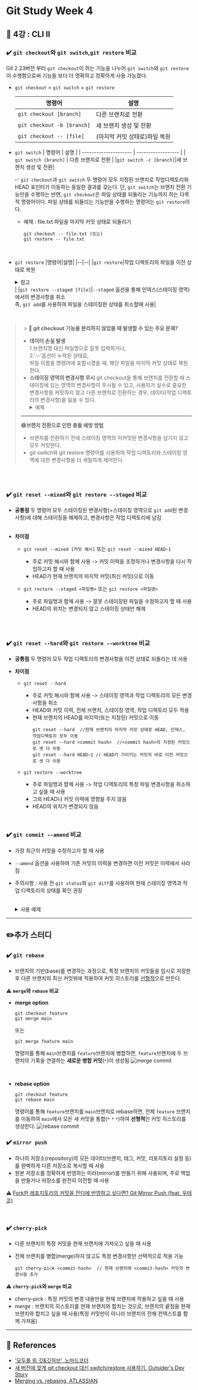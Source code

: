 # Git Study Week 4

## 📌 4강 : CLI II

### ✔️ `git checkout`와 `git switch`,`git restore` 비교

Git 2.23버전 부터 `git checkout`이 하는 기능을 나누어 `git switch`와 `git restore`이 수행함으로써 기능을 보더 더 명확하고 정확하게 사용 가능졌다.

- `git checkout` = `git switch` + `git restore`

  | 명령어                     | 설명                          |
  | -------------------------- | ----------------------------- |
  | `git checkout [branch]`    | 다른 브랜치로 전환            |
  | `git checkout -b [branch]` | 새 브랜치 생성 및 전환        |
  | `git checkout -- [file]`   | (마지막 커밋 상태로)파일 복원 |

- `git switch`
  | 명령어 | 설명 |
  | --------------------- | ------------------ |
  | `git switch [branch]` | 다른 브랜치로 전환 |
  |`git switch -c [branch]`|새 브랜치 생성 및 전환|

  ✅ `git checkout`과 `git switch` 두 명령어 모두 지정된 브랜치로 작업디렉토리와 HEAD 포인터가 이동하는 동일한 결과를 갖는다.
  단, `git switch`는 브랜치 전환 기능만을 수행하는 반면, `git checkout`은 파일 상태를 되돌리는 기능까지 하는 다목적 명령어이다. 파일 상태를 되돌리는 기능만을 수행하는 명령어는 `git restore`이다.

  - 예제 : file.txt 파일을 마지막 커밋 상태로 되돌리기

    ```
    git checkout -- file.txt (또는)
    git restore -- file.txt
    ```

  <br/>

- `git restore`
  |명령어|설명|
  |--|--|
  |`git restore`|작업 디렉토리의 파일을 이전 상태로 복원<br/> <details><summary>참고</summary>- `git add`를 통해 수정 사항을 이미 인덱스 영역에 스테이징한 상태일 때 `git restore` 명령어를 실행하면, 작업 디렉토리 내 변경사항은 마지막 커밋 상태로 복원되지만, 인덱스 영역의 스테이징 상태는 그대로 유지된다.<br/>- `git restore --worktree` 명령어를 사용하여 '협업하는 환경'에서 더 명확한 의사소통을 위해 옵션(`--worktree`)을 명시하기도 한다.</details>|
  |`git restore --staged [file]`|`--staged` 옵션을 통해 인덱스(스테이징 영역)에서의 변경사항을 취소<br/> 즉, `git add`를 사용하여 파일을 스테이징한 상태를 취소할때 사용|

<br/>

> &nbsp; > **🧐 git checkout 기능을 분리하지 않았을 때 발생할 수 있는 주요 문제?**
>
> - **데이터 손실 발생**  
>   1.브랜치명 대신 파일명으로 잘못 입력하거나,<br/>2.'--'옵션이 누락된 상태로,<br/>파일 이름을 명령어에 포함시켰을 때, 해당 파일을 마지막 커밋 상태로 복원한다.
>   &nbsp;
> - **스테이징 영역의 변경사항 무시**
>   git checkout을 통해 브랜치를 전환할 때 스테이징에 있는 영역의 변경사항이 무시될 수 있고, 사용자가 실수로 중요한 변경사항을 커밋하지 않고 다른 브랜치로 전환하는 경우, 데이터(작업 디렉토리의 변경사항)을 잃을 수 있다.<br/><details><summary>예제</summary>1. file.txt 파일에 2개의 브랜치(main, new-branch)가 존재하며, main에서 작업을 진행한다고 가정<br/>2. 작업 디렉토리에서 변경사항을 스테이징 영역에 추가 (git add file.txt)<br/> 3. 커밋하지 않은 상태에서 new-branch로 브랜치 전환을 시도할 경우를 가정(git checkout new-branch)<br/>4-1.스테이징 영역에 추가한 main 브랜치의 변경사항이 new-branch와 충돌하지 않을 경우, 변경사항을 new-branch로 가져간다.<br/>💥4-2. 이때 new-branch에도 변경사항이 존재하여 충돌하는 경우, Git은 브랜치 전환을 거부하고 충돌을 해결할 것을 요구한다.<br/>5. 정상적으로 new-branch로 전환한 후, 파일을 변경한 후 커밋을 하면 해당 파일의 main브랜치와 new-branch는 서로 다른 내용을 갖게 됨<br/>💥6. 다시 main브랜치로 전환한 후, 스테이징 영역에 남아있는 변경사항(3번단계)을 커밋할 경우, 이미 수행(5번단계)한 new-branch의 커밋과 충돌할 수 있다.</details>
>
> ---
>
> **😄브랜치 전환으로 인한 충돌 예방 방법**
>
> - 브랜치를 전환하기 전에 스테이징 영역의 미커밋된 변경사항을 남기지 않고 모두 커밋한다.
> - git switch와 git restore 명령어를 사용하여 작업 디렉토리와 스테이징 영역에 대한 변경사항을 더 세밀하게 제어한다.
>   <br/>

<br/><br/>

### ✔️ `git reset --mixed`와 `git restore --staged` 비교

- **공통점**
  두 명령어 모두 스테이징된 변경사항(=스테이징 영역으로 `git add`된 변경사항)에 대해 스테이징을 해제하고, 변경사항은 작업 디렉토리에 남김  
  <br/>

- **차이점**

  - `git reset --mixed [커밋 해시]` 또는 `git reset --mixed HEAD~1`

    - 주로 커밋 해시와 함께 사용 -> 커밋 이력을 조정하거나 변경사항을 다시 작업하고자 할 때 사용
    - HEAD가 현재 브랜치의 마지막 커밋(최신 커밋)으로 이동

  - `git restore --staged <파일명>` 또는 `git restore <파일명>`

    - 주로 파일명과 함께 사용 -> 잘못 스테이징된 파일을 수정하고자 할 때 사용
    - HEAD의 위치는 변경되지 않고 스테이징 상태만 해제

    <br/>

<br/>

### ✔️ `git reset --hard`와 `git restore --worktree` 비교

- **공통점**
  두 명령어 모두 작업 디렉토리의 변경사항을 이전 상태로 되돌리는 데 사용
  <br/>

- **차이점**

  - `git reset --hard`

    - 주로 커밋 해시와 함께 사용 -> 스테이징 영역과 작업 디렉토리의 모든 변경사항을 취소
    - HEAD와 커밋 이력, 전체 브랜치, 스테이징 영역, 작업 디렉토리 모두 적용
    - 현재 브랜치의 HEAD를 마지막(또는 지정된) 커밋으로 이동
      ```
      git reset --hard  //현재 브랜치의 마지막 커밋 상태로 HEAD, 인덱스, 작업디렉토리 모두 이동
      git reset --hard <commit hash>  //<commit hash>의 지정된 커밋으로 셋 다 이동
      git reset --hard HEAD~1 // HEAD가 가리키는 커밋의 바로 이전 커밋으로 셋 다 이동
      ```

  - `git restore --worktree`

    - 주로 파일명과 함께 사용 -> 작업 디렉토리의 특정 파일 변경사항을 취소하고 싶을 때 사용
    - 그외 HEAD나 커밋 이력에 영향을 주지 않음
    - HEAD의 위치가 변경되지 않음

<br/>

### ✔️ `git commit --amend` 비교

- 가장 최근의 커밋을 수정하고자 할 때 사용
- `--amend` 옵션을 사용하여 기존 커밋의 이력을 변경하면 이전 커밋은 이력에서 사라짐
- 주의사항 : 사용 전 `git status`와 `git diff`를 사용하여 현재 스테이징 영역과 작업 디렉토리의 상태를 확인 권장

  <br/>

  <details><summary>사용 예제</summary>
  1. 커밋 메시지 수정

  ```
  git commit -m "First commit"  // 커밋 후, 커밋 메시지 수정이 필요한 상황
  git commit --amend -m "Corrected first commit"  // 이전 커밋이 새 커밋 메시지로 대체
  ```

  2. 커밋된 파일 변경사항 추가

  ```
  // 이미 파일 A를 커밋한 후, 추가적인 변경사항을 같은 커밋에 포함시켜야 하는 상황
  git add A
  git commit --amend  // 변경사항을 스테이징시킨 후 --amend옵션과 함께 재커밋
  ```

  </details>

---

## ✏️추가 스터디

### ✔️ `git rebase`

- 브랜치의 기반(base)를 변경하는 과정으로, 특정 브랜치의 커밋들을 임시로 저장한 후 다른 브랜치의 최신 커밋위에 적용하여 커밋 히스토리를 <u>선형적</u>으로 만든다.

⚠️ **`merge`와 `rebase` 비교**

- **merge option**

  ```
  git checkout feature
  git merge main
  ```

  또는

  ```
  git merge feature main
  ```

  명령어를 통해 `main`브랜치를 `feature`브랜치에 병합하면, `feature`브랜치에 두 브랜치의 기록을 연결하는 **새로운 병합 커밋**(`*`)이 생성됨
  ![merge commit](https://wac-cdn.atlassian.com/dam/jcr:4639eeb8-e417-434a-a3f8-a972277fc66a/02%20Merging%20main%20into%20the%20feature%20branh.svg?cdnVersion=1324)

<br/>

- **rebase option**

  ```
  git checkout feature
  git rebase main
  ```

  명령어를 통해 `feature`브랜치를 `main`브랜치로 rebase하면, 전체 `feature` 브랜치를 이동하여 `main`에서 모든 새 커밋을 통합(`*` `*` `*`)하여 **선형적**인 커밋 히스토리를 생성한다.
  ![rebase commit](https://wac-cdn.atlassian.com/dam/jcr:3bafddf5-fd55-4320-9310-3d28f4fca3af/03%20Rebasing%20the%20feature%20branch%20into%20main.svg?cdnVersion=1324)

### ✔️ `mirror push`

- 하나의 저장소(repository)의 모든 데이터(브랜치, 태그, 커밋, 리포지토리 설정 등)를 완벽하게 다른 저장소로 복사할 때 사용
- 원본 저장소를 정확하게 반영하는 미러(mirror)를 만들기 위해 사용되며, 주로 백업을 만들거나 저장소를 완전히 이전할 때 사용

⚠️ [Fork한 레포지토리의 커밋을 잔디에 반영하고 싶다면? Git Mirror Push (feat. 우테코)](https://velog.io/@pgmjun/Git-Fork%ED%95%9C-%EB%A0%88%ED%8F%AC%EC%A7%80%ED%86%A0%EB%A6%AC%EC%9D%98-%EC%BB%A4%EB%B0%8B%EC%9D%84-%EC%9E%94%EB%94%94%EC%97%90-%EB%B0%98%EC%98%81%ED%95%98%EA%B3%A0-%EC%8B%B6%EB%8B%A4%EB%A9%B4-Git-Mirror-Push-feat.-%EC%9A%B0%ED%85%8C%EC%BD%94)

<br/>

### ✔️ `cherry-pick`

- 다른 브랜치의 특정 커밋을 현재 브랜치에 가져오고 싶을 때 사용
- 전체 브랜치를 병합(merge)하지 않고도 특정 변경사항만 선택적으로 적용 가능

  ```
  git cherry-pick <commit-hash>  // 현재 브랜치에 <commit-hash> 커밋의 변경사항 추가
  ```

⚠️ **`cherry-pick`와 `merge` 비교**

- cherry-pick : 특정 커밋의 변경 내용만을 현재 브랜치에 적용하고 싶을 때 사용
- merge : 브랜치의 히스토리를 현재 브랜치와 합치는 것으로, 브랜치의 끝점을 현재 브랜치와 합치고 싶을 때 사용(특정 커밋만이 아니라 브랜치의 전체 컨텍스트를 함께 가져옴)

---

## 📖 References

- ['모두를 위 깃&깃허브', 노마드코더](https://nomadcoders.co/git-for-beginners/lobby)
- [새 버전에 맞게 git checkout 대신 switch/restore 사용하기, Outsider's Dev Story](https://blog.outsider.ne.kr/1505)
- [Merging vs. rebasing, ATLASSIAN](https://www.atlassian.com/ko/git/tutorials/merging-vs-rebasing)
